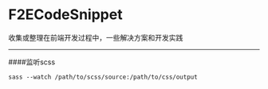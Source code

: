 F2ECodeSnippet
==============
收集或整理在前端开发过程中，一些解决方案和开发实践

---
####监听scss
```
sass --watch /path/to/scss/source:/path/to/css/output
```
